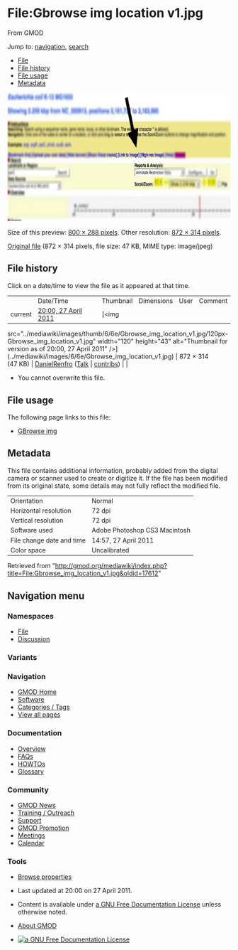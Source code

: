 <div id="mw-page-base" class="noprint">

</div>

<div id="mw-head-base" class="noprint">

</div>

<div id="content" class="mw-body" role="main">

<span id="top"></span>

<div id="mw-js-message" style="display:none;">

</div>



# <span dir="auto">File:Gbrowse img location v1.jpg</span>

<div id="bodyContent">

<div id="siteSub">

From GMOD

</div>

<div id="contentSub">

</div>

<div id="jump-to-nav" class="mw-jump">

Jump to: [navigation](#mw-navigation), [search](#p-search)

</div>

<div id="mw-content-text">

- [File](#file)
- [File history](#filehistory)
- [File usage](#filelinks)
- [Metadata](#metadata)

<div id="file" class="fullImageLink">

[<img
src="../mediawiki/images/thumb/6/6e/Gbrowse_img_location_v1.jpg/800px-Gbrowse_img_location_v1.jpg"
srcset="../mediawiki/images/6/6e/Gbrowse_img_location_v1.jpg 1.5x, ../mediawiki/images/6/6e/Gbrowse_img_location_v1.jpg 2x"
width="800" height="288" alt="File:Gbrowse img location v1.jpg" />](../mediawiki/images/6/6e/Gbrowse_img_location_v1.jpg)

<div class="mw-filepage-resolutioninfo">

Size of this preview: <a
href="../mediawiki/images/thumb/6/6e/Gbrowse_img_location_v1.jpg/800px-Gbrowse_img_location_v1.jpg"
class="mw-thumbnail-link">800 × 288 pixels</a>.
<span class="mw-filepage-other-resolutions">Other resolution:
<a href="../mediawiki/images/6/6e/Gbrowse_img_location_v1.jpg"
class="mw-thumbnail-link">872 × 314 pixels</a>.</span>

</div>

</div>

<div class="fullMedia">

<a href="../mediawiki/images/6/6e/Gbrowse_img_location_v1.jpg"
class="internal" title="Gbrowse img location v1.jpg">Original file</a>
‎<span class="fileInfo">(872 × 314 pixels, file size: 47 KB, MIME type:
image/jpeg)</span>

</div>

<div id="mw-imagepage-content" class="mw-content-ltr" lang="en"
dir="ltr">

</div>

## File history

<div id="mw-imagepage-section-filehistory">

Click on a date/time to view the file as it appeared at that time.

|  |  |  |  |  |  |
|----|----|----|----|----|----|
|  | Date/Time | Thumbnail | Dimensions | User | Comment |
| current | [20:00, 27 April 2011](../mediawiki/images/6/6e/Gbrowse_img_location_v1.jpg) | [<img
src="../mediawiki/images/thumb/6/6e/Gbrowse_img_location_v1.jpg/120px-Gbrowse_img_location_v1.jpg"
width="120" height="43"
alt="Thumbnail for version as of 20:00, 27 April 2011" />](../mediawiki/images/6/6e/Gbrowse_img_location_v1.jpg) | 872 × 314 <span style="white-space: nowrap;">(47 KB)</span> | <a href="User:DanielRenfro" class="mw-userlink"
title="User:DanielRenfro">DanielRenfro</a> <span style="white-space: nowrap;"> <span class="mw-usertoollinks">(<a
href="http://gmod.org/mediawiki/index.php?title=User_talk:DanielRenfro&amp;action=edit&amp;redlink=1"
class="new"
title="User talk:DanielRenfro (page does not exist)">Talk</a> \| [contribs](Special:Contributions/DanielRenfro "Special:Contributions/DanielRenfro"))</span></span> |  |

</div>

- <span id="mw-imagepage-upload-disallowed">You cannot overwrite this
  file.</span>

## File usage

<div id="mw-imagepage-section-linkstoimage">

The following page links to this file:

- [GBrowse img](GBrowse_img "GBrowse img")

</div>

## Metadata

<div class="mw-imagepage-section-metadata">

This file contains additional information, probably added from the
digital camera or scanner used to create or digitize it. If the file has
been modified from its original state, some details may not fully
reflect the modified file.

|                           |                               |
|---------------------------|-------------------------------|
| Orientation               | Normal                        |
| Horizontal resolution     | 72 dpi                        |
| Vertical resolution       | 72 dpi                        |
| Software used             | Adobe Photoshop CS3 Macintosh |
| File change date and time | 14:57, 27 April 2011          |
| Color space               | Uncalibrated                  |

</div>

</div>

<div class="printfooter">

Retrieved from
"<http://gmod.org/mediawiki/index.php?title=File:Gbrowse_img_location_v1.jpg&oldid=17612>"

</div>

<div id="catlinks" class="catlinks catlinks-allhidden">

</div>

<div class="visualClear">

</div>

</div>

</div>

<div id="mw-navigation">

## Navigation menu

<div id="mw-head">



<div id="left-navigation">

<div id="p-namespaces" class="vectorTabs" role="navigation"
aria-labelledby="p-namespaces-label">

### Namespaces

- <span id="ca-nstab-image"><a href="File:Gbrowse_img_location_v1.jpg" accesskey="c"
  title="View the file page [c]">File</a></span>
- <span id="ca-talk"><a
  href="http://gmod.org/mediawiki/index.php?title=File_talk:Gbrowse_img_location_v1.jpg&amp;action=edit&amp;redlink=1"
  accesskey="t"
  title="Discussion about the content page [t]">Discussion</a></span>

</div>

<div id="p-variants" class="vectorMenu emptyPortlet" role="navigation"
aria-labelledby="p-variants-label">

### 

### Variants[](#)

<div class="menu">

</div>

</div>

</div>

<div id="right-navigation">





</div>



</div>

</div>

</div>

<div id="mw-panel">

<div id="p-logo" role="banner">

<a href="Main_Page"
style="background-image: url(../images/GMOD-cogs.png);"
title="Visit the main page"></a>

</div>

<div id="p-Navigation" class="portal" role="navigation"
aria-labelledby="p-Navigation-label">

### Navigation

<div class="body">

- <span id="n-GMOD-Home">[GMOD Home](Main_Page)</span>
- <span id="n-Software">[Software](GMOD_Components)</span>
- <span id="n-Categories-.2F-Tags">[Categories /
  Tags](Categories)</span>
- <span id="n-View-all-pages">[View all pages](Special:AllPages)</span>

</div>

</div>

<div id="p-Documentation" class="portal" role="navigation"
aria-labelledby="p-Documentation-label">

### Documentation

<div class="body">

- <span id="n-Overview">[Overview](Overview)</span>
- <span id="n-FAQs">[FAQs](Category:FAQ)</span>
- <span id="n-HOWTOs">[HOWTOs](Category:HOWTO)</span>
- <span id="n-Glossary">[Glossary](Glossary)</span>

</div>

</div>

<div id="p-Community" class="portal" role="navigation"
aria-labelledby="p-Community-label">

### Community

<div class="body">

- <span id="n-GMOD-News">[GMOD News](GMOD_News)</span>
- <span id="n-Training-.2F-Outreach">[Training /
  Outreach](Training_and_Outreach)</span>
- <span id="n-Support">[Support](Support)</span>
- <span id="n-GMOD-Promotion">[GMOD Promotion](GMOD_Promotion)</span>
- <span id="n-Meetings">[Meetings](Meetings)</span>
- <span id="n-Calendar">[Calendar](Calendar)</span>

</div>

</div>

<div id="p-tb" class="portal" role="navigation"
aria-labelledby="p-tb-label">

### Tools

<div class="body">


- <span id="t-smwbrowselink"><a href="Special:Browse/File:Gbrowse_img_location_v1.jpg"
  rel="smw-browse">Browse properties</a></span>

</div>

</div>

</div>

</div>

<div id="footer" role="contentinfo">

- <span id="footer-info-lastmod">Last updated at 20:00 on 27 April
  2011.</span>
<!-- - <span id="footer-info-viewcount">2,455 page views.</span> -->
- <span id="footer-info-copyright">Content is available under
  <a href="http://www.gnu.org/licenses/fdl-1.3.html" class="external"
  rel="nofollow">a GNU Free Documentation License</a> unless otherwise
  noted.</span>

<!-- -->

- <span id="footer-places-about">[About
  GMOD](GMOD:About "GMOD:About")</span>

<!-- -->

- <span id="footer-copyrightico">[<img src="http://www.gnu.org/graphics/gfdl-logo-small.png" width="88"
  height="31" alt="a GNU Free Documentation License" />](http://www.gnu.org/licenses/fdl-1.3.html)</span>


<div style="clear:both">

</div>

</div>
